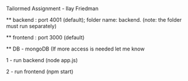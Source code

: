 Tailormed Assignment - Ilay Friedman



** backend : port 4001 (default); folder name: backend.
(note: the folder must run separately)

** frontend : port 3000 (default)

** DB - mongoDB (If more access is needed let me know

1 - run backend (node app.js)

2 - run frontend (npm start)
